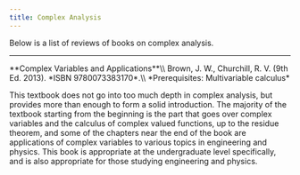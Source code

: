 ```yaml
---
title: Complex Analysis
---
```


Below is a list of reviews of books on complex analysis.

<hr>
**Complex Variables and Applications**\\
Brown, J. W., Churchill, R. V. (9th Ed. 2013). *ISBN 9780073383170*.\\
*Prerequisites: Multivariable calculus*

This textbook does not go into too much depth in complex analysis, but provides more than enough to form a solid introduction. The majority of the textbook starting from the beginning is the part that goes over complex variables and the calculus of complex valued functions, up to the residue theorem, and some of the chapters near the end of the book are applications of complex variables to various topics in engineering and physics. This book is appropriate at the undergraduate level specifically, and is also appropriate for those studying engineering and physics.
